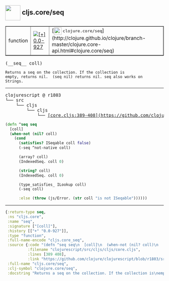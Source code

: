 ## <img width="48px" valign="middle" src="http://i.imgur.com/Hi20huC.png"> cljs.core/seq

 <table border="1">
<tr>
<td>function</td>
<td><a href="https://github.com/cljsinfo/api-refs/tree/0.0-927"><img valign="middle" alt="[+] 0.0-927" src="https://img.shields.io/badge/+-0.0--927-lightgrey.svg"></a> </td>
<td>
[<img height="24px" valign="middle" src="http://i.imgur.com/1GjPKvB.png"> <samp>clojure.core/seq</samp>](http://clojure.github.io/clojure/branch-master/clojure.core-api.html#clojure.core/seq)
</td>
</tr>
</table>

 <samp>
(__seq__ coll)<br>
</samp>

```
Returns a seq on the collection. If the collection is
empty, returns nil.  (seq nil) returns nil. seq also works on
Strings.
```

---

 <pre>
clojurescript @ r1803
└── src
    └── cljs
        └── cljs
            └── <ins>[core.cljs:389-408](https://github.com/clojure/clojurescript/blob/r1803/src/cljs/cljs/core.cljs#L389-L408)</ins>
</pre>

```clj
(defn ^seq seq
  [coll]
  (when-not (nil? coll)
    (cond
      (satisfies? ISeqable coll false)
      (-seq ^not-native coll)

      (array? coll)
      (IndexedSeq. coll 0)

      (string? coll)
      (IndexedSeq. coll 0)

      (type_satisfies_ ILookup coll)
      (-seq coll)

      :else (throw (js/Error. (str coll "is not ISeqable"))))))
```


---

```clj
{:return-type seq,
 :ns "cljs.core",
 :name "seq",
 :signature ["[coll]"],
 :history [["+" "0.0-927"]],
 :type "function",
 :full-name-encode "cljs.core_seq",
 :source {:code "(defn ^seq seq\n  [coll]\n  (when-not (nil? coll)\n    (cond\n      (satisfies? ISeqable coll false)\n      (-seq ^not-native coll)\n\n      (array? coll)\n      (IndexedSeq. coll 0)\n\n      (string? coll)\n      (IndexedSeq. coll 0)\n\n      (type_satisfies_ ILookup coll)\n      (-seq coll)\n\n      :else (throw (js/Error. (str coll \"is not ISeqable\"))))))",
          :filename "clojurescript/src/cljs/cljs/core.cljs",
          :lines [389 408],
          :link "https://github.com/clojure/clojurescript/blob/r1803/src/cljs/cljs/core.cljs#L389-L408"},
 :full-name "cljs.core/seq",
 :clj-symbol "clojure.core/seq",
 :docstring "Returns a seq on the collection. If the collection is\nempty, returns nil.  (seq nil) returns nil. seq also works on\nStrings."}

```
